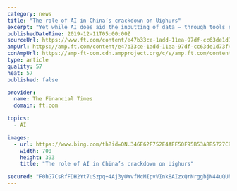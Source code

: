 ```yaml
---
category: news
title: "The role of AI in China’s crackdown on Uighurs"
excerpt: "Yet while AI does aid the inputting of data — through tools such as facial-recognition cameras — there is no evidence so far that it is used by the IJOP to form decisions about individuals. In associating China’s repression in Xinjiang with sophisticated, AI-driven policing models, we may be assuming too much. The IJOP’s technology is ..."
publishedDateTime: 2019-12-11T05:00:00Z
sourceUrl: https://www.ft.com/content/e47b33ce-1add-11ea-97df-cc63de1d73f4
ampUrl: https://amp.ft.com/content/e47b33ce-1add-11ea-97df-cc63de1d73f4
cdnAmpUrl: https://amp-ft-com.cdn.ampproject.org/c/s/amp.ft.com/content/e47b33ce-1add-11ea-97df-cc63de1d73f4
type: article
quality: 57
heat: 57
published: false

provider:
  name: The Financial Times
  domain: ft.com

topics:
  - AI

images:
  - url: https://www.bing.com/th?id=ON.346E62F752E4AEE50F95B53ABB5727CB
    width: 700
    height: 393
    title: "The role of AI in China’s crackdown on Uighurs"

secured: "F0hG7CsRfFDH2Yt7uSzpq+4Aj3yOWvfMcMIpvVInk8AIzxQrNrggbjN44uQUhIqPewj697jIdYaajbU5aBQ/5sqpEfRM7QCUvCm56+PjIgvrrHj7npGc7b3pQcaXKXM0jsKWXNs5cSQFMJapClgIfCQefVP476E6EeFwZISRDWT1z5Cx8fYdEQeZapAKwjhjcJwiLD7kUKmrYYXeMMnBk3OKEQp6c8T/dZwZ7jnfeG6WMjgrStTJeAVep8gc41tuSbVs1np9lTkv3B19rI904g==;Xc49YIty6SIaPRp9g+r4iA=="
---
```


